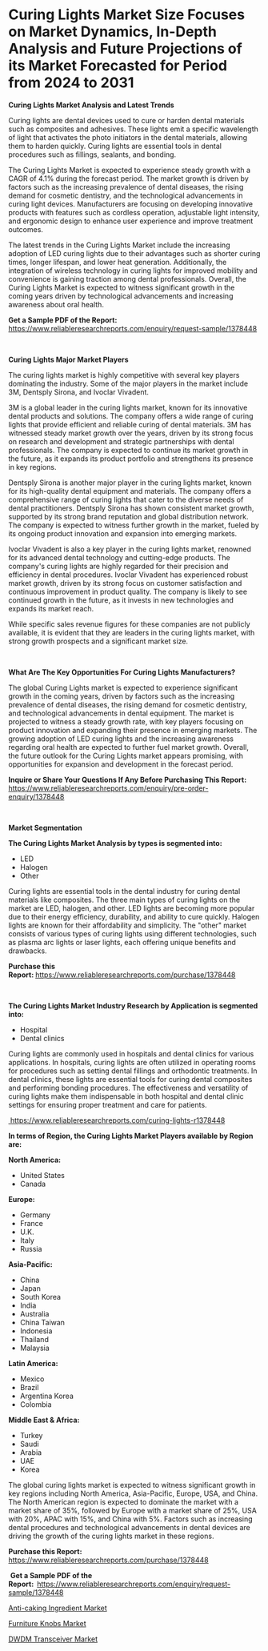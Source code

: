 <p><h1>Curing Lights Market Size Focuses on Market Dynamics, In-Depth Analysis and Future Projections of its Market Forecasted for Period from 2024 to 2031</h1></p><p><strong>Curing Lights Market Analysis and Latest Trends</strong></p>
<p><p>Curing lights are dental devices used to cure or harden dental materials such as composites and adhesives. These lights emit a specific wavelength of light that activates the photo initiators in the dental materials, allowing them to harden quickly. Curing lights are essential tools in dental procedures such as fillings, sealants, and bonding.</p><p>The Curing Lights Market is expected to experience steady growth with a CAGR of 4.1% during the forecast period. The market growth is driven by factors such as the increasing prevalence of dental diseases, the rising demand for cosmetic dentistry, and the technological advancements in curing light devices. Manufacturers are focusing on developing innovative products with features such as cordless operation, adjustable light intensity, and ergonomic design to enhance user experience and improve treatment outcomes.</p><p>The latest trends in the Curing Lights Market include the increasing adoption of LED curing lights due to their advantages such as shorter curing times, longer lifespan, and lower heat generation. Additionally, the integration of wireless technology in curing lights for improved mobility and convenience is gaining traction among dental professionals. Overall, the Curing Lights Market is expected to witness significant growth in the coming years driven by technological advancements and increasing awareness about oral health.</p></p>
<p><strong>Get a Sample PDF of the Report:&nbsp;</strong> <a href="https://www.reliableresearchreports.com/enquiry/request-sample/1378448">https://www.reliableresearchreports.com/enquiry/request-sample/1378448</a></p>
<p>&nbsp;</p>
<p><strong>Curing Lights Major Market Players</strong></p>
<p><p>The curing lights market is highly competitive with several key players dominating the industry. Some of the major players in the market include 3M, Dentsply Sirona, and Ivoclar Vivadent.</p><p>3M is a global leader in the curing lights market, known for its innovative dental products and solutions. The company offers a wide range of curing lights that provide efficient and reliable curing of dental materials. 3M has witnessed steady market growth over the years, driven by its strong focus on research and development and strategic partnerships with dental professionals. The company is expected to continue its market growth in the future, as it expands its product portfolio and strengthens its presence in key regions.</p><p>Dentsply Sirona is another major player in the curing lights market, known for its high-quality dental equipment and materials. The company offers a comprehensive range of curing lights that cater to the diverse needs of dental practitioners. Dentsply Sirona has shown consistent market growth, supported by its strong brand reputation and global distribution network. The company is expected to witness further growth in the market, fueled by its ongoing product innovation and expansion into emerging markets.</p><p>Ivoclar Vivadent is also a key player in the curing lights market, renowned for its advanced dental technology and cutting-edge products. The company's curing lights are highly regarded for their precision and efficiency in dental procedures. Ivoclar Vivadent has experienced robust market growth, driven by its strong focus on customer satisfaction and continuous improvement in product quality. The company is likely to see continued growth in the future, as it invests in new technologies and expands its market reach.</p><p>While specific sales revenue figures for these companies are not publicly available, it is evident that they are leaders in the curing lights market, with strong growth prospects and a significant market size.</p></p>
<p>&nbsp;</p>
<p><strong>What Are The Key Opportunities For Curing Lights Manufacturers?</strong></p>
<p><p>The global Curing Lights market is expected to experience significant growth in the coming years, driven by factors such as the increasing prevalence of dental diseases, the rising demand for cosmetic dentistry, and technological advancements in dental equipment. The market is projected to witness a steady growth rate, with key players focusing on product innovation and expanding their presence in emerging markets. The growing adoption of LED curing lights and the increasing awareness regarding oral health are expected to further fuel market growth. Overall, the future outlook for the Curing Lights market appears promising, with opportunities for expansion and development in the forecast period.</p></p>
<p><strong>Inquire or Share Your Questions If Any Before Purchasing This Report:</strong> <a href="https://www.reliableresearchreports.com/enquiry/pre-order-enquiry/1378448">https://www.reliableresearchreports.com/enquiry/pre-order-enquiry/1378448</a></p>
<p>&nbsp;</p>
<p><strong>Market Segmentation</strong></p>
<p><strong>The Curing Lights Market Analysis by types is segmented into:</strong></p>
<p><ul><li>LED</li><li>Halogen</li><li>Other</li></ul></p>
<p><p>Curing lights are essential tools in the dental industry for curing dental materials like composites. The three main types of curing lights on the market are LED, halogen, and other. LED lights are becoming more popular due to their energy efficiency, durability, and ability to cure quickly. Halogen lights are known for their affordability and simplicity. The "other" market consists of various types of curing lights using different technologies, such as plasma arc lights or laser lights, each offering unique benefits and drawbacks.</p></p>
<p><strong>Purchase this Report:&nbsp;</strong><a href="https://www.reliableresearchreports.com/purchase/1378448">https://www.reliableresearchreports.com/purchase/1378448</a></p>
<p>&nbsp;</p>
<p><strong>The Curing Lights Market Industry Research by Application is segmented into:</strong></p>
<p><ul><li>Hospital</li><li>Dental clinics</li></ul></p>
<p><p>Curing lights are commonly used in hospitals and dental clinics for various applications. In hospitals, curing lights are often utilized in operating rooms for procedures such as setting dental fillings and orthodontic treatments. In dental clinics, these lights are essential tools for curing dental composites and performing bonding procedures. The effectiveness and versatility of curing lights make them indispensable in both hospital and dental clinic settings for ensuring proper treatment and care for patients.</p></p>
<p><a href="https://www.reliableresearchreports.com/curing-lights-r1378448">&nbsp;https://www.reliableresearchreports.com/curing-lights-r1378448</a></p>
<p><strong>In terms of Region, the Curing Lights Market Players available by Region are:</strong></p>
<p>
    <p> <strong> North America: </strong>
        <ul>
            <li>United States</li>
            <li>Canada</li>
        </ul>
        </p> 
    <p> <strong> Europe: </strong>
        <ul>
            <li>Germany</li>
            <li>France</li>
            <li>U.K.</li>
            <li>Italy</li>
            <li>Russia</li>
        </ul>
        </p> 
    <p> <strong> Asia-Pacific: </strong>
        <ul>
            <li>China</li>
            <li>Japan</li>
            <li>South Korea</li>
            <li>India</li>
            <li>Australia</li>
            <li>China Taiwan</li>
            <li>Indonesia</li>
            <li>Thailand</li>
            <li>Malaysia</li>
        </ul>
        </p> 
    <p> <strong> Latin America: </strong>
        <ul>
            <li>Mexico</li>
            <li>Brazil</li>
            <li>Argentina Korea</li>
            <li>Colombia</li>
        </ul>
        </p> 
    <p> <strong> Middle East & Africa: </strong>
        <ul>
            <li>Turkey</li>
            <li>Saudi</li>
            <li>Arabia</li>
            <li>UAE</li>
            <li>Korea</li>
        </ul>
    </p>
    </p>
<p><p>The global curing lights market is expected to witness significant growth in key regions including North America, Asia-Pacific, Europe, USA, and China. The North American region is expected to dominate the market with a market share of 35%, followed by Europe with a market share of 25%, USA with 20%, APAC with 15%, and China with 5%. Factors such as increasing dental procedures and technological advancements in dental devices are driving the growth of the curing lights market in these regions.</p></p>
<p><strong>Purchase this Report: </strong><a href="https://www.reliableresearchreports.com/purchase/1378448">https://www.reliableresearchreports.com/purchase/1378448</a></p>
<p>&nbsp;<strong>Get a Sample PDF of the Report:&nbsp;&nbsp;</strong><a href="https://www.reliableresearchreports.com/enquiry/request-sample/1378448">https://www.reliableresearchreports.com/enquiry/request-sample/1378448</a></p>
<p><strong></strong></p>
<p><p><a href="https://www.linkedin.com/pulse/decoding-anti-caking-ingredient-market-deep-dive-latest-igtne?trackingId=ffm5T9bruVlZJ64X7b36vQ%3D%3D">Anti-caking Ingredient Market</a></p><p><a href="https://www.linkedin.com/pulse/furniture-knobs-market-analysis-size-global-industry-e7cwe?trackingId=j5LPtOsc2fl01mdkb3n2tA%3D%3D">Furniture Knobs Market</a></p><p><a href="https://www.linkedin.com/pulse/dwdm-transceiver-market-share-amp-new-trends-analysis-cj3ze?trackingId=260durF8qWGXtZv6d091bg%3D%3D">DWDM Transceiver Market</a></p></p>